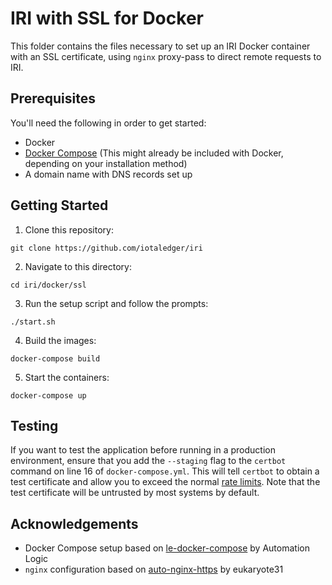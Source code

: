 # IRI with SSL for Docker

This folder contains the files necessary to set up an IRI Docker container with an SSL certificate, using `nginx` proxy-pass to direct remote requests to IRI.

## Prerequisites
You'll need the following in order to get started:
- Docker
- [Docker Compose](https://docs.docker.com/compose/install/) (This might already be included with Docker, depending on your installation method)
- A domain name with DNS records set up

## Getting Started
1. Clone this repository:
```
git clone https://github.com/iotaledger/iri
```

2. Navigate to this directory:
```
cd iri/docker/ssl
```

3. Run the setup script and follow the prompts:
```
./start.sh
```

4. Build the images:
```
docker-compose build
```

5. Start the containers:
```
docker-compose up
```

## Testing
If you want to test the application before running in a production environment, ensure that you add the `--staging` flag to the `certbot` command on line 16 of `docker-compose.yml`. This will tell `certbot` to obtain a test certificate and allow you to exceed the normal [rate limits](https://letsencrypt.org/docs/rate-limits/). Note that the test certificate will be untrusted by most systems by default.

## Acknowledgements
- Docker Compose setup based on [le-docker-compose](https://bitbucket.org/automationlogic/le-docker-compose/overview) by Automation Logic
- `nginx` configuration based on [auto-nginx-https](https://github.com/eukaryote31/auto-nginx-https) by eukaryote31
